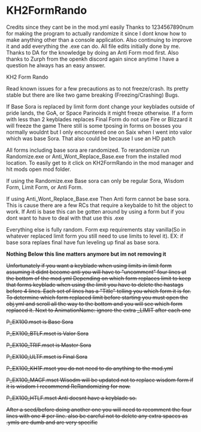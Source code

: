 # KH2FormRando

Credits since they cant be in the mod.yml easily 
Thanks to 1234567890num for making the program to actually randomize it since I dont know how to make anything other than a console application. Also continuing to improve it and add everything the .exe can do. All file edits initially done by me. Thanks to DA for the knowledge by doing an Anti Form mod first. Also thanks to Zurph from the openkh discord again since anytime I have a question he always has an easy answer.

KH2 Form Rando

Read known issues for a few precautions as to not freeze/crash. Its pretty stable but there are like two game breaking (Freezing/Crashing) Bugs.

If Base Sora is replaced by limit form dont change your keyblades outside of pride lands, the GoA, or Space Parinoids it might freeze otherwise.
If a form with less than 2 keyblades replaces Final Form do not use Fire or Blizzard it will freeze the game
There still is some tposing in forms on bosses you normally wouldnt but I only encountered one on Saix when I went into valor which was base Sora. That also could be because I use an HD patch

All forms including base sora are randomized. To rerandomize run Randomize.exe or Anti_Wont_Replace_Base.exe from the installed mod location.
To easily get to it click on KH2FormRando in the mod manager and hit mods open mod folder.

If using the Randomize.exe
Base sora can only be regular Sora, Wisdom Form, Limit Form, or Anti Form.

If using Anti_Wont_Replace_Base.exe
Then Anti form cannot be base sora. This is cause there are a few RCs that require a keybalde to hit the object to work. If Anti is base this can be gotten around by using a form but if you dont want to have to deal with that use this .exe

Everything else is fully random. Form exp requirements stay vanilla(So in whatever replaced limit form you still need to use limits to level it). EX: if base sora replaes final have fun leveling up final as base sora.



**Nothing Below this line matters anymore but im not removing it**

~~Unfortunately if you want a keyblade when using limits in limit form assuming it didnt become anti you will have to "uncomment" four lines at the bottom of the mod.yml
Depending on which form replaces limit to keep that forms keyblade when using the limit you have to delete the hastags before 4 lines. Each set of lines has a "Title" telling you which form it is for. To determine which form replaced limit before starting you must open the obj.yml and scroll all the way to the bottom and you will see which form replaced it. Next to AnimationName: ignore the extra _LIMIT after each one~~

~~P_EX100.mset is Base Sora~~

~~P_EX100_BTLF.mset is Valor Sora~~

~~P_EX100_TRIF.mset is Master Sora~~

~~P_EX100_ULTF.mset is Final Sora~~

~~P_EX100_KH1F.mset you do not need to do anything to the mod.yml~~

~~P_EX100_MAGF.mset
Wisodm will be updated not to replace wisdom form if it is wisdom I recommend ReRandomizing for now.~~

~~P_EX100_HTLF.mset
Anti doesnt have a keyblade so.~~

~~After a seed/before doing another one you will need to recomment the four lines with one # per line. also be careful not to delete any extra spaces as .ymls are dumb and are very specific~~
